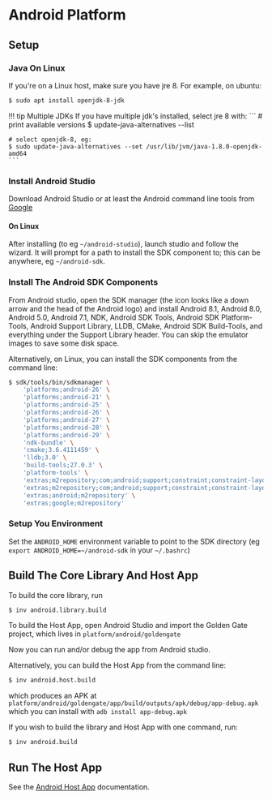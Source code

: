 Android Platform
================

Setup
-----

### Java On Linux
If you're on a Linux host, make sure you have jre 8. 
For example, on ubuntu:
``` bash
$ sudo apt install openjdk-8-jdk
```

!!! tip Multiple JDKs
    If you have multiple jdk's installed, select jre 8 with:
    ```
    # print available versions
    $ update-java-alternatives --list

    # select openjdk-8, eg:
    $ sudo update-java-alternatives --set /usr/lib/jvm/java-1.8.0-openjdk-amd64
    ```

### Install Android Studio

Download Android Studio or at least the Android command line tools from
[Google](https://developer.android.com/studio/index.html)

#### On Linux

After installing (to eg `~/android-studio`), launch studio and follow the
wizard. It will prompt for a path to install the SDK component to; this can
be anywhere, eg `~/android-sdk`.

### Install The Android SDK Components

From Android studio, open the SDK manager (the icon looks
like a down arrow and the head of the Android logo) and install Android 8.1,
Android 8.0, Android 5.0, Android 7.1, NDK, Android SDK Tools, Android SDK
Platform-Tools, Android Support Library, LLDB, CMake, Android SDK
Build-Tools, and everything under the Support Library header. You can skip
the emulator images to save some disk space.

Alternatively, on Linux, you can install the SDK components from the command line:

```bash
$ sdk/tools/bin/sdkmanager \
    'platforms;android-26' \
    'platforms;android-21' \
    'platforms;android-25' \
    'platforms;android-26' \
    'platforms;android-27' \
    'platforms;android-28' \
    'platforms;android-29' \
    'ndk-bundle' \
    'cmake;3.6.4111459' \
    'lldb;3.0' \
    'build-tools;27.0.3' \
    'platform-tools' \
    'extras;m2repository;com;android;support;constraint;constraint-layout;1.0.2' \
    'extras;m2repository;com;android;support;constraint;constraint-layout-solver;1.0.2' \
    'extras;android;m2repository' \
    'extras;google;m2repository'
```

### Setup You Environment

Set the `ANDROID_HOME` environment variable to point to the SDK directory (eg
`export ANDROID_HOME=~/android-sdk` in your `~/.bashrc`)

Build The Core Library And Host App
-----------------------------------

To build the core library, run
``` bash
$ inv android.library.build
```

To build the Host App, open Android Studio and import the Golden Gate project,
which lives in `platform/android/goldengate`

Now you can run and/or debug the app from Android studio.

Alternatively, you can build the Host App from the command line:
``` bash
$ inv android.host.build
```
which produces an APK at
   `platform/android/goldengate/app/build/outputs/apk/debug/app-debug.apk` 
which you can install with `adb install app-debug.apk`

If you wish to build the library and Host App with one command, run:
``` bash
$ inv android.build
```

Run The Host App
----------------

See the [Android Host App](https://fitbit.github.io/golden-gate/apps/android/host_app.html) documentation.